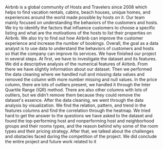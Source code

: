 Airbnb is a global community of Hosts and Travelers since 2008 which helps to find vacation rentals, cabins, beach houses, unique homes, and experiences around the world made possible by hosts on it. Our team mainly focused on understanding the behaviors of the customers and hosts. We try to identify the factors that influence customers to choose a specific listing and what are the motivations of the hosts to list their properties on Airbnb. We also try to find out how Airbnb can improve the customer experience and increase the number of bookings.
Overall, the goal as a data analyst is to use data to understand the behaviors of customers and hosts so that the company can improve its services. 
We have finished our project in several steps. At first, we have to investigate the dataset and its features. We did a descriptive analysis of the numerical features of Airbnb. From there we have slightly information about our dataset.
Then we performed the data cleaning where we handled null and missing data values and removed the column with more number missing and null values. In the price column, there are lots of outliers present, we handled it through the Inter Quartile Range (IQR) method. There are also other columns with lots of outliers, but we didn’t remove them because they could remove the dataset's essence.
After the data cleaning, we went through the data analysis by visualization. We find the relation, pattern, and trend in the features columns and find the correlation through the heatmap.
We tried hard to get the answer to the questions we have asked to the dataset and found the top-performing host and nonperforming host and neighborhood groups and their rooms types, and the reason behind why some of the room types and their pricing strategy.
After that, we talked about the challenges and obstacles faced during the competition of the project.
We did conclude the entire project and future work related to it

